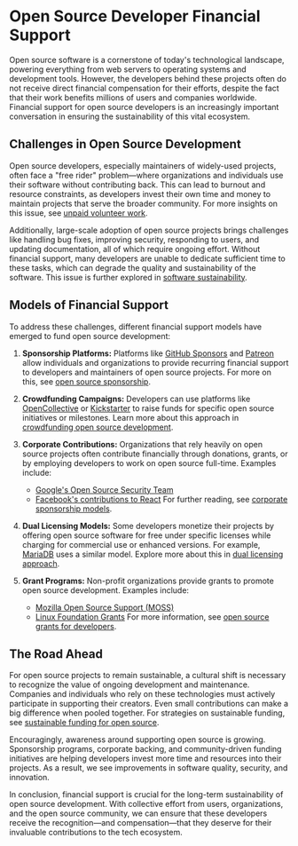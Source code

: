 # Open Source Developer Financial Support

Open source software is a cornerstone of today's technological landscape, powering everything from web servers to operating systems and development tools. However, the developers behind these projects often do not receive direct financial compensation for their efforts, despite the fact that their work benefits millions of users and companies worldwide. Financial support for open source developers is an increasingly important conversation in ensuring the sustainability of this vital ecosystem.

## Challenges in Open Source Development

Open source developers, especially maintainers of widely-used projects, often face a "free rider" problem—where organizations and individuals use their software without contributing back. This can lead to burnout and resource constraints, as developers invest their own time and money to maintain projects that serve the broader community. For more insights on this issue, see [unpaid volunteer work](https://www.license-token.com/wiki/unpaid-volunteer-work).

Additionally, large-scale adoption of open source projects brings challenges like handling bug fixes, improving security, responding to users, and updating documentation, all of which require ongoing effort. Without financial support, many developers are unable to dedicate sufficient time to these tasks, which can degrade the quality and sustainability of the software. This issue is further explored in [software sustainability](https://www.license-token.com/wiki/software-sustainability).

## Models of Financial Support

To address these challenges, different financial support models have emerged to fund open source development:

1. **Sponsorship Platforms:** Platforms like [GitHub Sponsors](https://github.com/sponsors) and [Patreon](https://www.patreon.com/) allow individuals and organizations to provide recurring financial support to developers and maintainers of open source projects. For more on this, see [open source sponsorship](https://www.license-token.com/wiki/open-source-sponsorship).

2. **Crowdfunding Campaigns:** Developers can use platforms like [OpenCollective](https://opencollective.com/) or [Kickstarter](https://www.kickstarter.com/) to raise funds for specific open source initiatives or milestones. Learn more about this approach in [crowdfunding open source development](https://www.license-token.com/wiki/crowdfunding-open-source-development).

3. **Corporate Contributions:** Organizations that rely heavily on open source projects often contribute financially through donations, grants, or by employing developers to work on open source full-time. Examples include:
   - [Google's Open Source Security Team](https://opensource.google/)
   - [Facebook's contributions to React](https://react.dev/)
   For further reading, see [corporate sponsorship models](https://www.license-token.com/wiki/corporate-sponsorship-models).

4. **Dual Licensing Models:** Some developers monetize their projects by offering open source software for free under specific licenses while charging for commercial use or enhanced versions. For example, [MariaDB](https://mariadb.org/) uses a similar model. Explore more about this in [dual licensing approach](https://www.license-token.com/wiki/dual-licensing-approach).

5. **Grant Programs:** Non-profit organizations provide grants to promote open source development. Examples include:
   - [Mozilla Open Source Support (MOSS)](https://www.mozilla.org/en-US/moss/)
   - [Linux Foundation Grants](https://linuxfoundation.org/funding)
   For more information, see [open source grants for developers](https://www.license-token.com/wiki/open-source-grants-for-developers).

## The Road Ahead

For open source projects to remain sustainable, a cultural shift is necessary to recognize the value of ongoing development and maintenance. Companies and individuals who rely on these technologies must actively participate in supporting their creators. Even small contributions can make a big difference when pooled together. For strategies on sustainable funding, see [sustainable funding for open source](https://www.license-token.com/wiki/sustainable-funding-for-open-source).

Encouragingly, awareness around supporting open source is growing. Sponsorship programs, corporate backing, and community-driven funding initiatives are helping developers invest more time and resources into their projects. As a result, we see improvements in software quality, security, and innovation.

In conclusion, financial support is crucial for the long-term sustainability of open source development. With collective effort from users, organizations, and the open source community, we can ensure that these developers receive the recognition—and compensation—that they deserve for their invaluable contributions to the tech ecosystem.